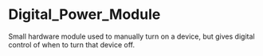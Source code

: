 # Digital_Power_Module
 Small hardware module used to manually turn on a device, but gives digital control of when to turn that device off.
